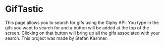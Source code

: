 # GifTastic
This page allows you to search for gifs using the Giphy API. You type in the gifs you want to search for and a button will be added at the top of the screen. Clicking on that button will bring up all the gifs associated with your search. This project was made by Stefan Kashner.
